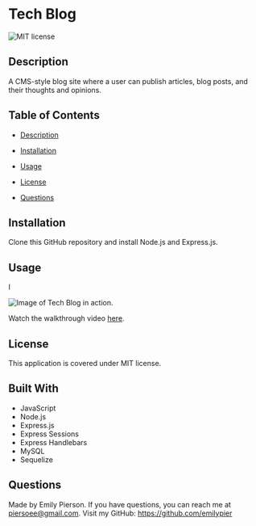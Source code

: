 
# Tech Blog
![MIT license](https://img.shields.io/badge/license-MIT-yellow)

## Description 
A CMS-style blog site where a user can publish articles, blog posts, and their thoughts and opinions.

## Table of Contents 

* [Description](#description)

* [Installation](#installation)

* [Usage](#usage)

* [License](#license)

* [Questions](#questions)

## Installation
Clone this GitHub repository and install Node.js and Express.js.

## Usage
I

![Image of Tech Blog in action.](.png)

Watch the walkthrough video [here](link).


## License
This application is covered under MIT license.

## Built With
* JavaScript
* Node.js
* Express.js
* Express Sessions
* Express Handlebars
* MySQL
* Sequelize

## Questions
Made by Emily Pierson.
If you have questions, you can reach me at piersoee@gmail.com. 
Visit my GitHub: https://github.com/emilypier
